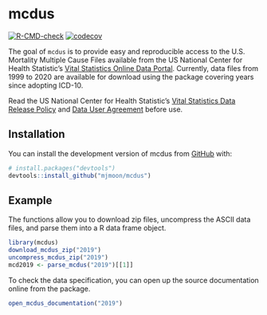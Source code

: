 
<!-- README.md is generated from README.Rmd. Please edit that file -->

# mcdus

<!-- badges: start -->

[![R-CMD-check](https://github.com/mjmoon/mcdus/actions/workflows/R-CMD-check.yaml/badge.svg)](https://github.com/mjmoon/mcdus/actions/workflows/R-CMD-check.yaml)
[![codecov](https://codecov.io/gh/mjmoon/mcdus/branch/master/graph/badge.svg?token=SAK9r1dBLH)](https://codecov.io/gh/mjmoon/mcdus)
<!-- badges: end -->

The goal of `mcdus` is to provide easy and reproducible access to the
U.S. Mortality Multiple Cause Files available from the US National
Center for Health Statistic’s [Vital Statistics Online Data
Portal](https://www.cdc.gov/nchs/data_access/vitalstatsonline.htm#Mortality_Multiple).
Currently, data files from 1999 to 2020 are available for download using
the package covering years since adopting ICD-10.

Read the US National Center for Health Statistic’s [Vital Statistics
Data Release Policy](https://www.cdc.gov/nchs/nvss/dvs_data_release.htm)
and [Data User
Agreement](https://www.cdc.gov/nchs/data_access/restrictions.htm) before
use.

## Installation

You can install the development version of mcdus from
[GitHub](https://github.com/) with:

``` r
# install.packages("devtools")
devtools::install_github("mjmoon/mcdus")
```

## Example

The functions allow you to download zip files, uncompress the ASCII data
files, and parse them into a R data frame object.

``` r
library(mcdus)
download_mcdus_zip("2019")
uncompress_mcdus_zip("2019")
mcd2019 <- parse_mcdus("2019")[[1]]
```

To check the data specification, you can open up the source
documentation online from the package.

``` r
open_mcdus_documentation("2019")
```
